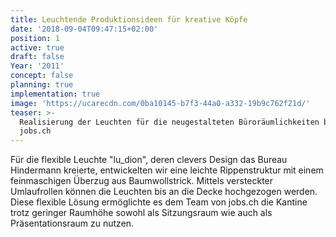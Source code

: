 ```yaml
---
title: Leuchtende Produktionsideen für kreative Köpfe
date: '2018-09-04T09:47:15+02:00'
position: 1
active: true
draft: false
Year: '2011'
concept: false
planning: true
implementation: true
image: 'https://ucarecdn.com/0ba10145-b7f3-44a0-a332-19b9c762f21d/'
teaser: >-
  Realisierung der Leuchten für die neugestalteten Büroräumlichkeiten bei
  jobs.ch
---
```

Für die flexible Leuchte "lu_dion", deren clevers Design das Bureau Hindermann kreierte, entwickelten wir eine leichte Rippenstruktur mit einem feinmaschigen Überzug aus Baumwollstrick. Mittels versteckter Umlaufrollen können die Leuchten bis an die Decke hochgezogen werden. Diese flexible Lösung ermöglichte es dem Team von jobs.ch die Kantine trotz geringer Raumhöhe sowohl als Sitzungsraum wie auch als Präsentationsraum zu nutzen.
